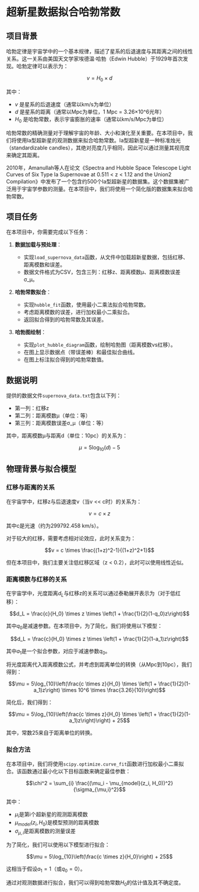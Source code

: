 # 超新星数据拟合哈勃常数

## 项目背景

哈勃定律是宇宙学中的一个基本规律，描述了星系的后退速度与其距离之间的线性关系。这一关系由美国天文学家埃德温·哈勃（Edwin Hubble）于1929年首次发现。哈勃定律可以表示为：

$$v = H_0 \times d$$

其中：
- $v$ 是星系的后退速度（通常以km/s为单位）
- $d$ 是星系的距离（通常以Mpc为单位，1 Mpc = 3.26×10^6光年）
- $H_0$ 是哈勃常数，表示宇宙膨胀的速率（通常以km/s/Mpc为单位）

哈勃常数的精确测量对于理解宇宙的年龄、大小和演化至关重要。在本项目中，我们将使用Ia型超新星的观测数据来拟合哈勃常数。Ia型超新星是一种标准烛光（standardizable candles），其绝对亮度几乎相同，因此可以通过测量其视亮度来确定其距离。

2010年，Amanullah等人在论文《Spectra and Hubble Space Telescope Light Curves of Six Type Ia Supernovae at 0.511 < z < 1.12 and the Union2 Compilation》中发布了一个包含约500个Ia型超新星的数据集。这个数据集被广泛用于宇宙学参数的测量。在本项目中，我们将使用一个简化版的数据集来拟合哈勃常数。

## 项目任务

在本项目中，你需要完成以下任务：

1. **数据加载与预处理**：
   - 实现`load_supernova_data`函数，从文件中加载超新星数据，包括红移、距离模数和误差。
   - 数据文件格式为CSV，包含三列：红移z、距离模数μ、距离模数误差σ_μ。

2. **哈勃常数拟合**：
   - 实现`hubble_fit`函数，使用最小二乘法拟合哈勃常数。
   - 考虑距离模数的误差，进行加权最小二乘拟合。
   - 返回拟合得到的哈勃常数及其误差。

3. **哈勃图绘制**：
   - 实现`plot_hubble_diagram`函数，绘制哈勃图（距离模数vs红移）。
   - 在图上显示数据点（带误差棒）和最佳拟合曲线。
   - 在图上标注拟合得到的哈勃常数值。

## 数据说明

提供的数据文件`supernova_data.txt`包含以下列：

- 第一列：红移z
- 第二列：距离模数μ（单位：等）
- 第三列：距离模数误差σ_μ（单位：等）

其中，距离模数μ与距离d（单位：10pc）的关系为：

$$\mu = 5 \log_{10}(d) - 5$$

## 物理背景与拟合模型

### 红移与距离的关系

在宇宙学中，红移z与后退速度v（当v << c时）的关系为：

$$v = c \times z$$

其中c是光速（约为299792.458 km/s）。

对于较大的红移，需要考虑相对论效应，此时关系变为：

$$v = c \times \frac{(1+z)^2-1}{(1+z)^2+1}$$

但在本项目中，我们主要关注低红移区域（z < 0.2），此时可以使用线性近似。

### 距离模数与红移的关系

在宇宙学中，光度距离$d_L$与红移z的关系可以通过泰勒展开表示为（对于低红移）：

$$d_L = \frac{c}{H_0} \times z \times \left(1 + \frac{1}{2}(1-q_0)z\right)$$

其中$q_0$是减速参数。在本项目中，为了简化，我们将使用以下模型：

$$d_L = \frac{c}{H_0} \times z \times \left(1 + \frac{1}{2}(1-a_1)z\right)$$

其中$a_1$是一个拟合参数，对应于减速参数$q_0$。

将光度距离代入距离模数公式，并考虑到距离单位的转换（从Mpc到10pc），我们得到：

$$\mu = 5\log_{10}\left(\frac{c \times z}{H_0} \times \left(1 + \frac{1}{2}(1-a_1)z\right) \times 10^6 \times \frac{3.26}{10}\right)$$

简化后，我们得到：

$$\mu = 5\log_{10}\left(\frac{c \times z}{H_0} \times \left(1 + \frac{1}{2}(1-a_1)z\right)\right) + 25$$

其中，常数25来自于距离单位的转换。

### 拟合方法

在本项目中，我们将使用`scipy.optimize.curve_fit`函数进行加权最小二乘拟合。该函数通过最小化以下目标函数来确定最佳参数：

$$\chi^2 = \sum_{i} \frac{(\mu_i - \mu_{model}(z_i, H_0))^2}{\sigma_{\mu,i}^2}$$

其中：
- $\mu_i$是第i个超新星的观测距离模数
- $\mu_{model}(z_i, H_0)$是模型预测的距离模数
- $\sigma_{\mu,i}$是距离模数的测量误差

为了简化，我们可以使用以下模型进行拟合：

$$\mu = 5\log_{10}\left(\frac{c \times z}{H_0}\right) + 25$$

这相当于假设$a_1 = 1$（或$q_0 = 0$）。

通过对观测数据进行拟合，我们可以得到哈勃常数$H_0$的估计值及其不确定度。